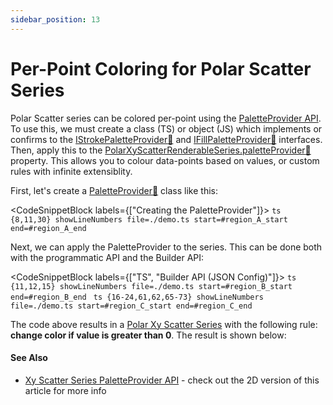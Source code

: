 ```yaml
---
sidebar_position: 13
---
```


# Per-Point Coloring for Polar Scatter Series

Polar Scatter series can be colored per-point using the [PaletteProvider API](/2d-charts/chart-types/palette-provider-api/palette-provider-api-overview). To use this, we must create a class (TS) or object (JS) which implements or confirms to the [IStrokePaletteProvider:blue_book:](https://www.scichart.com/documentation/js/current/typedoc/interfaces/istrokepaletteprovider.html) and [IFillPaletteProvider:blue_book:](https://www.scichart.com/documentation/js/current/typedoc/interfaces/ifillpaletteprovider.html) interfaces. Then, apply this to the [PolarXyScatterRenderableSeries.paletteProvider:blue_book:](https://www.scichart.com/documentation/js/v4/typedoc/classes/polarxyscatterrenderableseries.html#paletteprovider) property. This allows you to colour data-points based on values, or custom rules with infinite extensiblity.

First, let's create a [PaletteProvider:blue_book:](https://www.scichart.com/documentation/js/current/typedoc/interfaces/istrokepaletteprovider.html) class like this:

<CodeSnippetBlock labels={["Creating the PaletteProvider"]}>
    ```ts {8,11,30} showLineNumbers file=./demo.ts start=#region_A_start end=#region_A_end
    ```
</CodeSnippetBlock>

Next, we can apply the PaletteProvider to the series. This can be done both with the programmatic API and the Builder API:

<CodeSnippetBlock labels={["TS", "Builder API (JSON Config)"]}>
    ```ts {11,12,15} showLineNumbers file=./demo.ts start=#region_B_start end=#region_B_end
    ```
    ```ts {16-24,61,62,65-73} showLineNumbers file=./demo.ts start=#region_C_start end=#region_C_end
    ```
</CodeSnippetBlock>

The code above results in a [Polar Xy Scatter Series](/2d-charts/chart-types/polar-xy-scatter-renderable-series) with the following rule: **change color if value is greater than 0**. The result is shown below:

<LiveDocSnippet name="./demo" />

#### See Also

* [Xy Scatter Series PaletteProvider API](/2d-charts/chart-types/palette-provider-api/xy-scatter-renderable-series) - check out the 2D version of this article for more info
